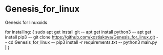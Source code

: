 # Genesis_for_linux
Genesis for linuxoids

for installing: {
sudo apt get install git --
apt get install python3 --
apt get install pip3 --
git clone https://github.com/kostiakova/Genesis_for_linux.git --
cd Genesis_for_linux --
pip3 install -r requirements.txt --
python3 main.py |
}
